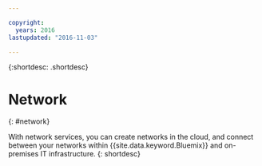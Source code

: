 ```yaml
---

copyright:
  years: 2016
lastupdated: "2016-11-03"

---
```


{:shortdesc: .shortdesc}

# Network
{: #network}

With network services, you can create networks in the cloud, and connect between your networks within {{site.data.keyword.Bluemix}} and on-premises IT infrastructure.
{: shortdesc}
